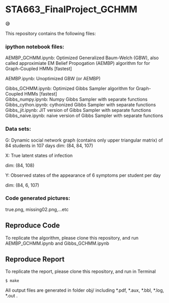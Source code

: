# STA663_FinalProject_GCHMM

:sweat_smile: 

This repository contains the following files:

### ipython notebook files:
AEMBP_GCHMM.ipynb: Optimized Generalized Baum-Welch (GBW), also called approximiate EM Belief Propogation (AEMBP) algorithm for for Graph-Coupled HMMs [fastest]

AEMBP.ipynb: Unoptimized GBW (or AEMBP)


Gibbs_GCHMM.ipynb: Optimized Gibbs Sampler algorithm for Graph-Coupled HMMs [fastest]<br />
Gibbs_numpy.ipynb: Numpy Gibbs Sampler with separate functions<br />
Gibbs_cython.ipynb: cythonized Gibbs Sampler with separate functions<br />
Gibbs_jit.ipynb: JIT version of Gibbs Sampler with separate functions<br />
Gibbs_naive.ipynb: naive version of Gibbs Sampler with separate functions<br />


### Data sets:
G: Dynamic social network graph (contains only upper triangular matrix) of 84 students in 107 days 
dim: (84, 84, 107) 

X: True latent states of infection 

dim: (84, 108) 

Y: Observed states of the appearance of 6 symptoms per student per day 

dim: (84, 6, 107)    


### Code generated pictures:
true.png, missing02.png,...etc

## Reproduce Code
To replicate the algorithm, please clone this repository, and run AEMBP_GCHMM.ipynb and Gibbs_GCHMM.ipynb

## Reproduce Report
To replicate the report, please clone this repository, and run in Terminal
```
$ make
```
All output files are generated in folder obj/ including *.pdf, *.aux, *.bbl, *.log, *.out .
